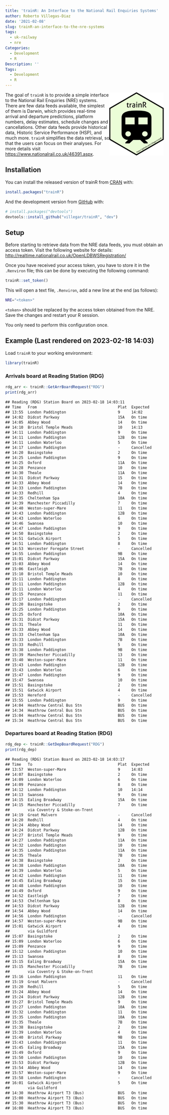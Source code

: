 ```yaml
---
title: 'trainR: An Interface to the National Rail Enquiries Systems'
author: Roberto Villegas-Diaz
date: '2021-02-08'
slug: trainR-an-interface-to-the-nre-systems
tags:
  - uk-railway
  - nre
Categories:
  - Development
  - R
Description: ''
Tags:
  - Development
  - R
---
```


<img src="https://raw.githubusercontent.com/villegar/trainR/main/inst/images/logo.png" alt="logo" align="right" height=200px/>

The goal of `trainR` is to provide a simple interface to the 
National Rail Enquiries (NRE) systems. There are few data feeds 
available, the simplest of them is Darwin, which provides real-time 
arrival and departure predictions, platform numbers, delay estimates, 
schedule changes and cancellations. Other data feeds provide historical 
data, Historic Service Performance (HSP), and much more. `trainR` 
simplifies the data retrieval, so that the users can focus on their 
analyses. For more details visit 
https://www.nationalrail.co.uk/46391.aspx.

## Installation

You can install the released version of trainR from [CRAN](https://CRAN.R-project.org) with:

``` r
install.packages("trainR")
```

And the development version from [GitHub](https://github.com/) with:

``` r
# install.packages("devtools")
devtools::install_github("villegar/trainR", "dev")
```

## Setup
Before starting to retrieve data from the NRE data feeds, you must obtain an access token. 
Visit the following website for details: http://realtime.nationalrail.co.uk/OpenLDBWSRegistration/

Once you have received your access token, you have to store it in the `.Renviron` file; this can be 
done by executing the following command:


```r
trainR::set_token()
```

This will open a text file, `.Renviron`, add a new line at the end (as follows):

```bash
NRE="<token>"
```

`<token>` should be replaced by the access token obtained from the NRE. Save the changes and restart 
your R session.

You only need to perform this configuration once.

## Example (Last rendered on 2023-02-18 14:03)

Load `trainR` to your working environment:

```r
library(trainR)
```

### Arrivals board at Reading Station (RDG)


```r
rdg_arr <- trainR::GetArrBoardRequest("RDG")
print(rdg_arr)
```

```
## Reading (RDG) Station Board on 2023-02-18 14:03:11
## Time   From                                    Plat  Expected
## 13:55  London Paddington                       9     14:02
## 14:02  Didcot Parkway                          15A   On time
## 14:05  Abbey Wood                              14    On time
## 14:10  Bristol Temple Meads                    10    14:13
## 14:11  London Paddington                       9     On time
## 14:11  London Paddington                       12B   On time
## 14:11  London Waterloo                         5     On time
## 14:17  London Paddington                       -     Cancelled
## 14:20  Basingstoke                             2     On time
## 14:25  London Paddington                       9     On time
## 14:25  Oxford                                  11A   On time
## 14:28  Penzance                                10    On time
## 14:30  Theale                                  11A   On time
## 14:31  Didcot Parkway                          15    On time
## 14:33  Abbey Wood                              14    On time
## 14:33  London Paddington                       7B    On time
## 14:33  Redhill                                 4     On time
## 14:35  Cheltenham Spa                          10A   On time
## 14:39  Manchester Piccadilly                   7     On time
## 14:40  Weston-super-Mare                       11    On time
## 14:43  London Paddington                       12B   On time
## 14:43  London Waterloo                         6     On time
## 14:46  Swansea                                 10    On time
## 14:47  London Paddington                       9     On time
## 14:50  Basingstoke                             2     On time
## 14:51  Gatwick Airport                         5     On time
## 14:51  London Paddington                       8     On time
## 14:53  Worcester Foregate Street               -     Cancelled
## 14:55  London Paddington                       9B    On time
## 15:01  Didcot Parkway                          15A   On time
## 15:03  Abbey Wood                              14    On time
## 15:06  Eastleigh                               7B    On time
## 15:10  Bristol Temple Meads                    10    On time
## 15:11  London Paddington                       8     On time
## 15:11  London Paddington                       12B   On time
## 15:11  London Waterloo                         4     On time
## 15:15  Penzance                                11    On time
## 15:17  London Paddington                       -     Cancelled
## 15:20  Basingstoke                             2     On time
## 15:25  London Paddington                       9     On time
## 15:25  Oxford                                  10A   On time
## 15:31  Didcot Parkway                          15A   On time
## 15:31  Theale                                  11    On time
## 15:33  Abbey Wood                              14    On time
## 15:33  Cheltenham Spa                          10A   On time
## 15:33  London Paddington                       7B    On time
## 15:33  Redhill                                 5     On time
## 15:38  London Paddington                       9B    On time
## 15:39  Manchester Piccadilly                   13    On time
## 15:40  Weston-super-Mare                       11    On time
## 15:43  London Paddington                       12B   On time
## 15:43  London Waterloo                         6     On time
## 15:47  London Paddington                       9     On time
## 15:47  Swansea                                 10    On time
## 15:51  Basingstoke                             2     On time
## 15:51  Gatwick Airport                         4     On time
## 15:53  Hereford                                -     Cancelled
## 15:55  London Paddington                       9     On time
## 14:04  Heathrow Central Bus Stn                BUS   On time
## 14:34  Heathrow Central Bus Stn                BUS   On time
## 15:04  Heathrow Central Bus Stn                BUS   On time
## 15:34  Heathrow Central Bus Stn                BUS   On time
```

### Departures board at Reading Station (RDG)


```r
rdg_dep <- trainR::GetDepBoardRequest("RDG")
print(rdg_dep)
```

```
## Reading (RDG) Station Board on 2023-02-18 14:03:17
## Time   To                                      Plat  Expected
## 13:57  Weston-super-Mare                       9     14:03
## 14:07  Basingstoke                             2     On time
## 14:09  London Waterloo                         6     On time
## 14:09  Penzance                                8     On time
## 14:12  London Paddington                       10    14:14
## 14:13  Swansea                                 9     On time
## 14:15  Ealing Broadway                         15A   On time
## 14:15  Manchester Piccadilly                   7     On time
##        via Coventry & Stoke-on-Trent           
## 14:19  Great Malvern                           -     Cancelled
## 14:20  Redhill                                 4     On time
## 14:24  Abbey Wood                              14    On time
## 14:24  Didcot Parkway                          12B   On time
## 14:27  Bristol Temple Meads                    9     On time
## 14:27  London Paddington                       11A   On time
## 14:32  London Paddington                       10    On time
## 14:35  London Paddington                       11A   On time
## 14:35  Theale                                  7B    On time
## 14:38  Basingstoke                             2     On time
## 14:38  London Paddington                       10A   On time
## 14:39  London Waterloo                         5     On time
## 14:42  London Paddington                       11    On time
## 14:45  Ealing Broadway                         15    On time
## 14:48  London Paddington                       10    On time
## 14:49  Oxford                                  9     On time
## 14:52  Eastleigh                               7     On time
## 14:53  Cheltenham Spa                          8     On time
## 14:53  Didcot Parkway                          12B   On time
## 14:54  Abbey Wood                              14    On time
## 14:56  London Paddington                       -     Cancelled
## 14:57  Weston-super-Mare                       9B    On time
## 15:01  Gatwick Airport                         4     On time
##        via Guildford                           
## 15:07  Basingstoke                             2     On time
## 15:09  London Waterloo                         6     On time
## 15:09  Penzance                                9     On time
## 15:12  London Paddington                       10    On time
## 15:13  Swansea                                 8     On time
## 15:15  Ealing Broadway                         15A   On time
## 15:15  Manchester Piccadilly                   7B    On time
##        via Coventry & Stoke-on-Trent           
## 15:16  London Paddington                       11    On time
## 15:19  Great Malvern                           -     Cancelled
## 15:20  Redhill                                 5     On time
## 15:24  Abbey Wood                              14    On time
## 15:24  Didcot Parkway                          12B   On time
## 15:27  Bristol Temple Meads                    9     On time
## 15:27  London Paddington                       10A   On time
## 15:32  London Paddington                       11    On time
## 15:35  London Paddington                       10A   On time
## 15:35  Theale                                  7B    On time
## 15:38  Basingstoke                             2     On time
## 15:39  London Waterloo                         4     On time
## 15:40  Bristol Parkway                         9B    On time
## 15:43  London Paddington                       11    On time
## 15:45  Ealing Broadway                         15A   On time
## 15:49  Oxford                                  9     On time
## 15:50  London Paddington                       10    On time
## 15:53  Didcot Parkway                          12B   On time
## 15:54  Abbey Wood                              14    On time
## 15:57  Weston-super-Mare                       9     On time
## 15:58  London Paddington                       -     Cancelled
## 16:01  Gatwick Airport                         5     On time
##        via Guildford                           
## 14:30  Heathrow Airport T3 (Bus)               BUS   On time
## 15:00  Heathrow Airport T3 (Bus)               BUS   On time
## 15:30  Heathrow Airport T3 (Bus)               BUS   On time
## 16:00  Heathrow Airport T3 (Bus)               BUS   On time
```
